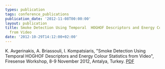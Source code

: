 ```yaml
---
types: publication
tags: conference_publications
publication_date: '2012-11-08T00:00:00'
layout: publication
title: Smoke Detection Using Temporal  HOGHOF Descriptors and Energy Colour Statistics
  from Video
date: '2012-10-29T14:12:00+02:00'
---
```

K. Avgerinakis, A. Briassouli, I. Kompatsiaris, "Smoke Detection Using Temporal HOGHOF Descriptors and Energy Colour Statistics from Video", Firesense Workshop, 8-9 November 2012, Antalya, Turkey. <a href="http://mklab.iti.gr/mklab_people/~abria/smokedet.pdf">PDF</a>